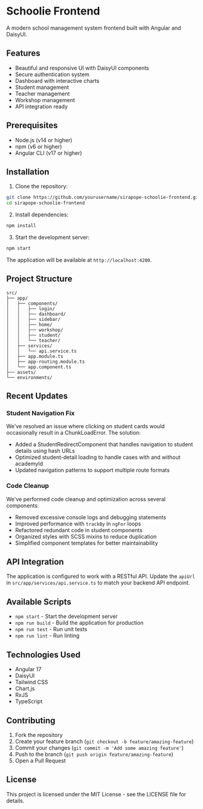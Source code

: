 # Schoolie Frontend

A modern school management system frontend built with Angular and DaisyUI.

## Features

- Beautiful and responsive UI with DaisyUI components
- Secure authentication system
- Dashboard with interactive charts
- Student management
- Teacher management
- Workshop management
- API integration ready

## Prerequisites

- Node.js (v14 or higher)
- npm (v6 or higher)
- Angular CLI (v17 or higher)

## Installation

1. Clone the repository:
```bash
git clone https://github.com/yourusername/sirapope-schoolie-frontend.git
cd sirapope-schoolie-frontend
```

2. Install dependencies:
```bash
npm install
```

3. Start the development server:
```bash
npm start
```

The application will be available at `http://localhost:4200`.

## Project Structure

```
src/
├── app/
│   ├── components/
│   │   ├── login/
│   │   ├── dashboard/
│   │   ├── sidebar/
│   │   ├── home/
│   │   ├── workshop/
│   │   ├── student/
│   │   └── teacher/
│   ├── services/
│   │   └── api.service.ts
│   ├── app.module.ts
│   ├── app-routing.module.ts
│   └── app.component.ts
├── assets/
└── environments/
```

## Recent Updates

### Student Navigation Fix
We've resolved an issue where clicking on student cards would occasionally result in a ChunkLoadError. The solution:

- Added a StudentRedirectComponent that handles navigation to student details using hash URLs
- Optimized student-detail loading to handle cases with and without academyId
- Updated navigation patterns to support multiple route formats

### Code Cleanup
We've performed code cleanup and optimization across several components:

- Removed excessive console logs and debugging statements
- Improved performance with `trackBy` in `ngFor` loops
- Refactored redundant code in student components
- Organized styles with SCSS mixins to reduce duplication
- Simplified component templates for better maintainability

## API Integration

The application is configured to work with a RESTful API. Update the `apiUrl` in `src/app/services/api.service.ts` to match your backend API endpoint.

## Available Scripts

- `npm start` - Start the development server
- `npm run build` - Build the application for production
- `npm run test` - Run unit tests
- `npm run lint` - Run linting

## Technologies Used

- Angular 17
- DaisyUI
- Tailwind CSS
- Chart.js
- RxJS
- TypeScript

## Contributing

1. Fork the repository
2. Create your feature branch (`git checkout -b feature/amazing-feature`)
3. Commit your changes (`git commit -m 'Add some amazing feature'`)
4. Push to the branch (`git push origin feature/amazing-feature`)
5. Open a Pull Request

## License

This project is licensed under the MIT License - see the LICENSE file for details. 